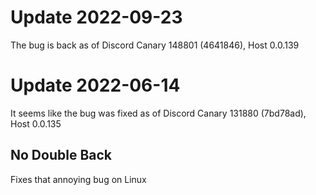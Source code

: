# Update 2022-09-23

The bug is back as of Discord Canary 148801 (4641846), Host 0.0.139

# Update 2022-06-14

It seems like the bug was fixed as of Discord Canary 131880 (7bd78ad), Host 0.0.135

## No Double Back
Fixes that annoying bug on Linux
